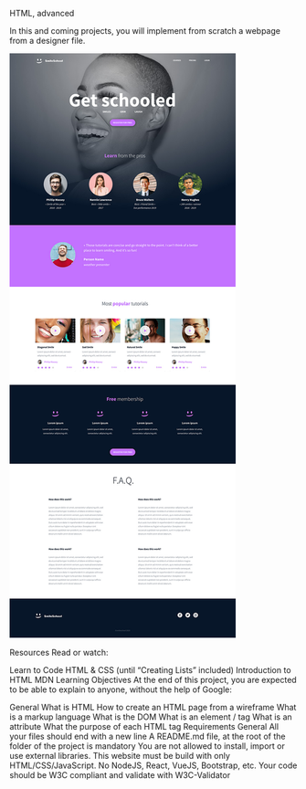 HTML, advanced

In this and coming projects, you will implement from scratch a webpage from a designer file.

![Alt text](imageREADME.png)

Resources
Read or watch:

Learn to Code HTML & CSS (until “Creating Lists” included)
Introduction to HTML
MDN
Learning Objectives
At the end of this project, you are expected to be able to explain to anyone, without the help of Google:

General
What is HTML
How to create an HTML page from a wireframe
What is a markup language
What is the DOM
What is an element / tag
What is an attribute
What the purpose of each HTML tag
Requirements
General
All your files should end with a new line
A README.md file, at the root of the folder of the project is mandatory
You are not allowed to install, import or use external libraries. This website must be build with only HTML/CSS/JavaScript. No NodeJS, React, VueJS, Bootstrap, etc.
Your code should be W3C compliant and validate with W3C-Validator

